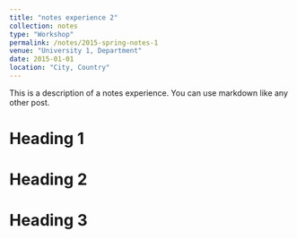 ```yaml
---
title: "notes experience 2"
collection: notes
type: "Workshop"
permalink: /notes/2015-spring-notes-1
venue: "University 1, Department"
date: 2015-01-01
location: "City, Country"
---
```


This is a description of a notes experience. You can use markdown like any other post.

Heading 1
======

Heading 2
======

Heading 3
======

